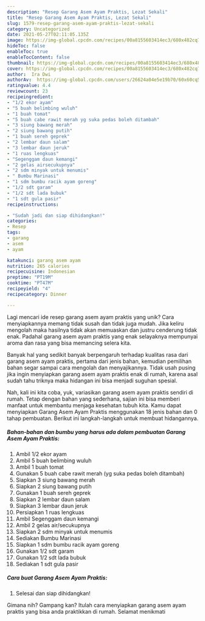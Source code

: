 ```yaml
---
description: "Resep Garang Asem Ayam Praktis, Lezat Sekali"
title: "Resep Garang Asem Ayam Praktis, Lezat Sekali"
slug: 1579-resep-garang-asem-ayam-praktis-lezat-sekali
category: Uncategorized
date: 2021-05-27T02:11:05.135Z
image: https://img-global.cpcdn.com/recipes/00a8155603414ec3/680x482cq70/garang-asem-ayam-praktis-foto-resep-utama.jpg
hideToc: false
enableToc: true
enableTocContent: false
thumbnail: https://img-global.cpcdn.com/recipes/00a8155603414ec3/680x482cq70/garang-asem-ayam-praktis-foto-resep-utama.jpg
cover: https://img-global.cpcdn.com/recipes/00a8155603414ec3/680x482cq70/garang-asem-ayam-praktis-foto-resep-utama.jpg
author:  Ira Dwi
authorAv:  https://img-global.cpcdn.com/users/26624a04e5e19b70/60x60cq50/avatar.jpg
ratingvalue: 4.4
reviewcount: 23
recipeingredient:
- "1/2 ekor ayam"
- "5 buah belimbing wuluh"
- "1 buah tomat"
- "5 buah cabe rawit merah yg suka pedas boleh ditambah"
- "3 siung bawang merah"
- "2 siung bawang putih"
- "1 buah sereh geprek"
- "2 lembar daun salam"
- "3 lembar daun jeruk"
- "1 ruas lengkuas"
- "Segenggam daun kemangi"
- "2 gelas airsecukupnya"
- "2 sdm minyak untuk menumis"
- " Bumbu Marinasi"
- "1 sdm bumbu racik ayam goreng"
- "1/2 sdt garam"
- "1/2 sdt lada bubuk"
- "1 sdt gula pasir"
recipeinstructions:

- "Sudah jadi dan siap dihidangkan!"
categories:
- Resep
tags:
- garang
- asem
- ayam

katakunci: garang asem ayam 
nutrition: 265 calories
recipecuisine: Indonesian
preptime: "PT19M"
cooktime: "PT47M"
recipeyield: "4"
recipecategory: Dinner

---
```



Lagi mencari ide resep garang asem ayam praktis yang unik? Cara menyiapkannya memang tidak susah dan tidak juga mudah. Jika keliru mengolah maka hasilnya tidak akan memuaskan dan justru cenderung tidak enak. Padahal garang asem ayam praktis yang enak selayaknya mempunyai aroma dan rasa yang bisa memancing selera kita.




Banyak hal yang sedikit banyak berpengaruh terhadap kualitas rasa dari garang asem ayam praktis, pertama dari jenis bahan, kemudian pemilihan bahan segar sampai cara mengolah dan menyajikannya. Tidak usah pusing jika ingin menyiapkan garang asem ayam praktis enak di rumah, karena asal sudah tahu triknya maka hidangan ini bisa menjadi suguhan spesial.


Nah, kali ini kita coba, yuk, variasikan garang asem ayam praktis sendiri di rumah. Tetap dengan bahan yang sederhana, sajian ini bisa memberi manfaat untuk membantu menjaga kesehatan tubuh kita. Kamu dapat menyiapkan Garang Asem Ayam Praktis menggunakan 18 jenis bahan dan 0 tahap pembuatan. Berikut ini langkah-langkah untuk membuat hidangannya.

<!--inarticleads1-->

##### Bahan-bahan dan bumbu yang harus ada dalam pembuatan Garang Asem Ayam Praktis:

1. Ambil 1/2 ekor ayam
1. Ambil 5 buah belimbing wuluh
1. Ambil 1 buah tomat
1. Gunakan 5 buah cabe rawit merah (yg suka pedas boleh ditambah)
1. Siapkan 3 siung bawang merah
1. Siapkan 2 siung bawang putih
1. Gunakan 1 buah sereh geprek
1. Siapkan 2 lembar daun salam
1. Siapkan 3 lembar daun jeruk
1. Persiapkan 1 ruas lengkuas
1. Ambil Segenggam daun kemangi
1. Ambil 2 gelas air/secukupnya
1. Siapkan 2 sdm minyak untuk menumis
1. Sediakan  Bumbu Marinasi
1. Siapkan 1 sdm bumbu racik ayam goreng
1. Gunakan 1/2 sdt garam
1. Gunakan 1/2 sdt lada bubuk
1. Sediakan 1 sdt gula pasir




<!--inarticleads2-->

##### Cara buat Garang Asem Ayam Praktis:


1. Selesai dan siap dihidangkan!



Gimana nih? Gampang kan? Itulah cara menyiapkan garang asem ayam praktis yang bisa anda praktikkan di rumah. Selamat menikmati
